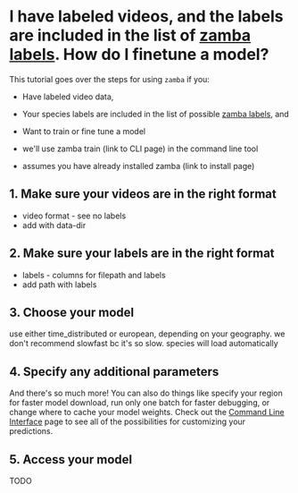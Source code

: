 # I have labeled videos, and the labels are included in the list of [zamba labels](../models.md#species-classes). How do I finetune a model?

<!-- TODO: add link to lists of current labels><!-->

<!-- TODO><!-->

This tutorial goes over the steps for using `zamba` if you:
- Have labeled video data,
- Your species labels are included in the list of possible [zamba labels](../models.md#species-classes), and
- Want to train or fine tune a model

- we'll use zamba train (link to CLI page) in the command line tool
- assumes you have already installed zamba (link to install page)

## 1. Make sure your videos are in the right format

- video format - see no labels
- add with data-dir

## 2. Make sure your labels are in the right format

- labels - columns for filepath and labels
- add path with labels

## 3. Choose your model

use either time_distributed or european, depending on your geography. we don't recommend slowfast bc it's so slow. species will load automatically

## 4. Specify any additional parameters

And there's so much more! You can also do things like specify your region for faster model download, run only one batch for faster debugging, or change where to cache your model weights. Check out the [Command Line Interface](../cli.md) page to see all of the possibilities for customizing your predictions.

## 5. Access your model

TODO


